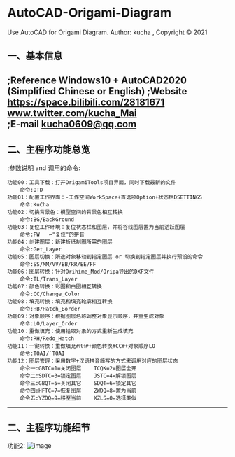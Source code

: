 # AutoCAD-Origami-Diagram
Use AutoCAD for Origami Diagram. 
Author: kucha , Copyright © 2021


一、基本信息
---------------------------------------------------------------------------------------------------------------
;Reference
	Windows10 + AutoCAD2020 (Simplified Chinese or English) 
;Website
	https://space.bilibili.com/28181671
	www.twitter.com/kucha_Mai   
;E-mail
	kucha0609@qq.com
---------------------------------------------------------------------------------------------------------------


二、主程序功能总览
---------------------------------------------------------------------------------------------------------------
;参数说明 and 调用的命令:

	功能00：工具下载：打开OrigamiTools项目界面，同时下载最新的文件
		命令:OTD
	功能01：配置工作界面：-工作空间WorkSpace+首选项Option+状态栏DSETTINGS
		命令:KuCha
	功能02：切换背景色：模型空间的背景色相互转换
		命令:BG/BackGround
	功能03：复位工作环境：复位状态栏和图层，并将谷线图层置为当前活跃图层
		命令:FW   ←"复位"的拼音
	功能04：创建图层：新建折纸制图所需的图层
		命令:Get_Layer
	功能05：图层切换：所选对象移动到指定图层 or 切换到指定图层并执行预设的命令
		命令:SS/MM/VV/BB/RR/EE/FF 
	功能06：图层转换：针对Orihime_Mod/Oripa导出的DXF文件
		命令:TL/Trans_Layer
	功能07：颜色转换：彩图和白图相互转换
		命令:CC/Change_Color 
	功能08：填充转换：填充和填充轮廓相互转换
		命令:HB/Hatch_Border
	功能09：对象顺序：根据图层名称调整对象显示顺序，并重生成对象
		命令:LO/Layer_Order
	功能10：重做填充：使用拾取对象的方式重新生成填充
		命令:RH/Redo_Hatch
	功能11：一键转换：重做填充#RH#+颜色转换#CC#+对象顺序LO
		命令:TOAI/`TOAI 
	功能12：图层管理：采用数字+汉语拼音简写的方式来调用对应的图层状态
		命令一:GBTC=1=关闭图层    TCQK=2=图层全开
		命令二:SDTC=3=锁定图层    JSTC=4=解锁图层	
		命令三:GBQT=5=关闭其它    SDQT=6=锁定其它
		命令四:HFTC=7=恢复图层    ZWDQ=8=置为当前
		命令五:YZDQ=9=移至当前    XZLS=0=选择类似	
---------------------------------------------------------------------------------------------------------------

二、主程序功能细节
---------------------------------------------------------------------------------------------------------------

功能2:
        ![image](https://user-images.githubusercontent.com/64700720/121770498-32a5de80-cb9c-11eb-9bc4-e427e59d97e6.png)



